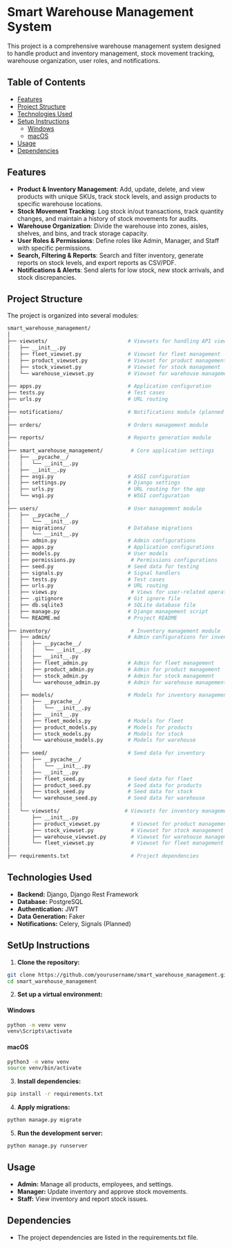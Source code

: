 # Smart Warehouse Management System

This project is a comprehensive warehouse management system designed to handle product and inventory management, stock movement tracking, warehouse organization, user roles, and notifications.

## Table of Contents

- [Features](#features)
- [Project Structure](#project-structure)
- [Technologies Used](#technologies-used)
- [Setup Instructions](#setup-instructions)
    - [Windows](#windows)
    - [macOS](#macos)
- [Usage](#usage)
- [Dependencies](#dependencies)

## Features

- **Product & Inventory Management**: Add, update, delete, and view products with unique SKUs, track stock levels, and assign products to specific warehouse locations.
- **Stock Movement Tracking**: Log stock in/out transactions, track quantity changes, and maintain a history of stock movements for audits.
- **Warehouse Organization**: Divide the warehouse into zones, aisles, shelves, and bins, and track storage capacity.
- **User Roles & Permissions**: Define roles like Admin, Manager, and Staff with specific permissions.
- **Search, Filtering & Reports**: Search and filter inventory, generate reports on stock levels, and export reports as CSV/PDF.
- **Notifications & Alerts**: Send alerts for low stock, new stock arrivals, and stock discrepancies.

## Project Structure

The project is organized into several modules:

```bash
smart_warehouse_management/
│
├── viewsets/                          # Viewsets for handling API views
│   ├── __init__.py
│   ├── fleet_viewset.py               # Viewset for fleet management
│   ├── product_viewset.py             # Viewset for product management
│   ├── stock_viewset.py               # Viewset for stock management
│   └── warehouse_viewset.py           # Viewset for warehouse management
│
├── apps.py                            # Application configuration
├── tests.py                           # Test cases
├── urls.py                            # URL routing
│
├── notifications/                     # Notifications module (planned with Celery)
│
├── orders/                            # Orders management module
│
├── reports/                           # Reports generation module
│
├── smart_warehouse_management/         # Core application settings
│   ├── __pycache__/
│   │   └── __init__.py
│   ├── __init__.py
│   ├── asgi.py                        # ASGI configuration
│   ├── settings.py                    # Django settings
│   ├── urls.py                        # URL routing for the app
│   └── wsgi.py                        # WSGI configuration
│
├── users/                             # User management module
│   ├── __pycache__/
│   │   └── __init__.py
│   ├── migrations/                    # Database migrations
│   │   └── __init__.py
│   ├── admin.py                       # Admin configurations
│   ├── apps.py                        # Application configurations
│   ├── models.py                      # User models
│   ├── permissions.py                  # Permissions configurations
│   ├── seed.py                        # Seed data for testing
│   ├── signals.py                     # Signal handlers
│   ├── tests.py                       # Test cases
│   ├── urls.py                        # URL routing
│   ├── views.py                        # Views for user-related operations
│   ├── .gitignore                     # Git ignore file
│   ├── db.sqlite3                     # SQLite database file
│   ├── manage.py                      # Django management script
│   └── README.md                      # Project README
│
├── inventory/                          # Inventory management module
│   ├── admin/                         # Admin configurations for inventory
│   │   ├── __pycache__/
│   │   │   └── __init__.py
│   │   ├── __init__.py
│   │   ├── fleet_admin.py             # Admin for fleet management
│   │   ├── product_admin.py           # Admin for product management
│   │   ├── stock_admin.py             # Admin for stock management
│   │   └── warehouse_admin.py         # Admin for warehouse management
│   │
│   ├── models/                        # Models for inventory management
│   │   ├── __pycache__/
│   │   │   └── __init__.py
│   │   ├── __init__.py
│   │   ├── fleet_models.py            # Models for fleet
│   │   ├── product_models.py          # Models for products
│   │   ├── stock_models.py            # Models for stock
│   │   └── warehouse_models.py        # Models for warehouse
│   │
│   ├── seed/                          # Seed data for inventory
│   │   ├── __pycache__/
│   │   │   └── __init__.py
│   │   ├── __init__.py
│   │   ├── fleet_seed.py              # Seed data for fleet
│   │   ├── product_seed.py            # Seed data for products
│   │   ├── stock_seed.py              # Seed data for stock
│   │   └── warehouse_seed.py          # Seed data for warehouse
│   │
│   └── viewsets/                     # Viewsets for inventory management
│       ├── __init__.py
│       ├── product_viewset.py          # Viewset for product management
│       ├── stock_viewset.py            # Viewset for stock management
│       ├── warehouse_viewset.py        # Viewset for warehouse management
│       └── fleet_viewset.py            # Viewset for fleet management
│
├── requirements.txt                    # Project dependencies
```

## Technologies Used

- **Backend:** Django, Django Rest Framework
- **Database:** PostgreSQL
- **Authentication:** JWT
- **Data Generation:** Faker
- **Notifications:** Celery, Signals (Planned)

## SetUp Instructions

1. **Clone the repository:**
```bash
git clone https://github.com/yourusername/smart_warehouse_management.git
cd smart_warehouse_management
```

2. **Set up a virtual environment:**
#### Windows
```bash
python -m venv venv
venv\Scripts\activate
```

#### macOS
```bash
python3 -m venv venv
source venv/bin/activate
```
3. **Install dependencies:**
```bash
pip install -r requirements.txt
```

4. **Apply migrations:**
```bash
python manage.py migrate
```

5. **Run the development server:**
```bash
python manage.py runserver
```

## Usage
- **Admin:** Manage all products, employees, and settings.
- **Manager:** Update inventory and approve stock movements.
- **Staff:** View inventory and report stock issues.

## Dependencies
- The project dependencies are listed in the requirements.txt file.